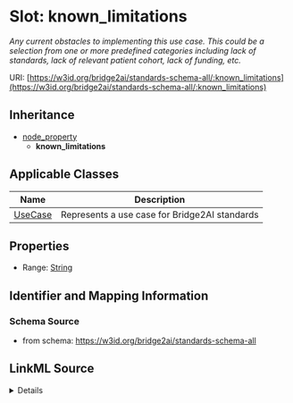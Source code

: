 # Slot: known_limitations
_Any current obstacles to implementing this use case. This could be a selection from one or more predefined categories including lack of standards, lack of relevant patient cohort, lack of funding, etc._


URI: [https://w3id.org/bridge2ai/standards-schema-all/:known_limitations](https://w3id.org/bridge2ai/standards-schema-all/:known_limitations)




## Inheritance

* [node_property](node_property.md)
    * **known_limitations**





## Applicable Classes

| Name | Description |
| --- | --- |
[UseCase](UseCase.md) | Represents a use case for Bridge2AI standards






## Properties

* Range: [String](String.md)







## Identifier and Mapping Information







### Schema Source


* from schema: https://w3id.org/bridge2ai/standards-schema-all




## LinkML Source

<details>
```yaml
name: known_limitations
description: Any current obstacles to implementing this use case. This could be a
  selection from one or more predefined categories including lack of standards, lack
  of relevant patient cohort, lack of funding, etc.
from_schema: https://w3id.org/bridge2ai/standards-schema-all
rank: 1000
is_a: node property
domain: NamedThing
alias: known_limitations
domain_of:
- UseCase
range: string

```
</details>
